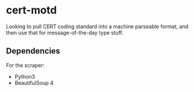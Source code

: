 cert-motd
=========

Looking to pull CERT coding standard into a machine parseable format, and then use that
for message-of-the-day type stuff.

Dependencies
------------

For the scraper:

 * Python3
 * BeautifulSoup 4
